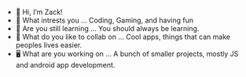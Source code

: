 - 👋 Hi, I’m Zack!
- 👀 What intrests you ... Coding, Gaming, and having fun
- 🌱 Are you still learning ... You should always be learning.
- 💞️ What do you like to collab on ... Cool apps, things that can make peoples lives easier.
- 🖥  What are you working on ... A bunch of smaller projects, mostly JS and android app development.
